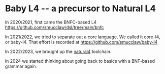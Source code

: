 # Baby L4 -- a precursor to Natural L4

In 2020/2021, first came the BNFC-based L4 https://github.com/smucclaw/dsl/tree/main/bnfc

In 2021/2022, we tried to separate out a core language. We called it core-l4, or baby-l4. That effort is recorded at https://github.com/smucclaw/baby-l4

In 2022/2023, we brought up the [natural4](https://github.com/smucclaw/dsl/tree/main/lib/haskell/natural4) toolchain.

In 2024 we started thinking about going back to basics with a BNF-based grammar again.
